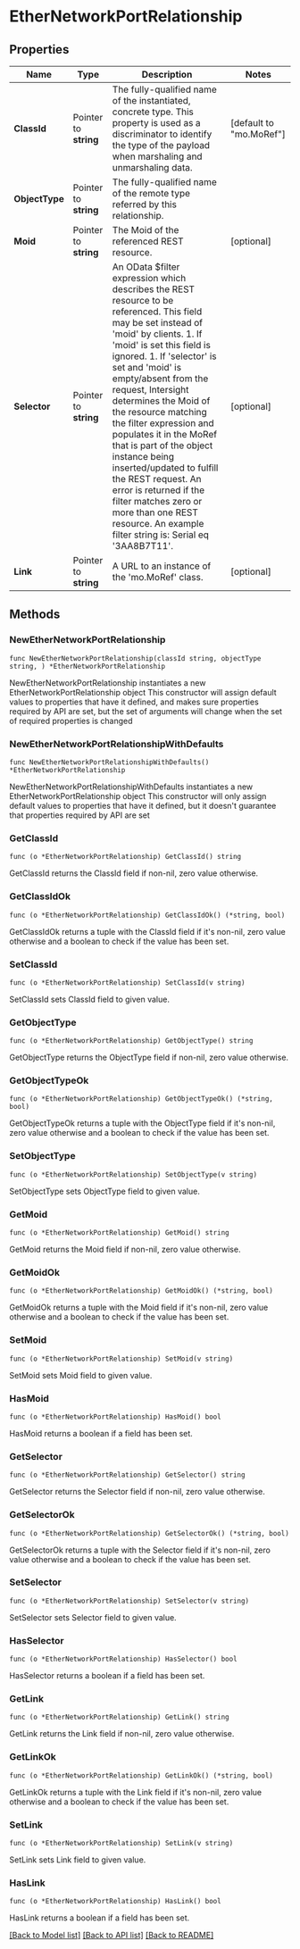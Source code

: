 # EtherNetworkPortRelationship

## Properties

Name | Type | Description | Notes
------------ | ------------- | ------------- | -------------
**ClassId** | Pointer to **string** | The fully-qualified name of the instantiated, concrete type. This property is used as a discriminator to identify the type of the payload when marshaling and unmarshaling data. | [default to "mo.MoRef"]
**ObjectType** | Pointer to **string** | The fully-qualified name of the remote type referred by this relationship. | 
**Moid** | Pointer to **string** | The Moid of the referenced REST resource. | [optional] 
**Selector** | Pointer to **string** | An OData $filter expression which describes the REST resource to be referenced. This field may be set instead of &#39;moid&#39; by clients. 1. If &#39;moid&#39; is set this field is ignored. 1. If &#39;selector&#39; is set and &#39;moid&#39; is empty/absent from the request, Intersight determines the Moid of the resource matching the filter expression and populates it in the MoRef that is part of the object instance being inserted/updated to fulfill the REST request. An error is returned if the filter matches zero or more than one REST resource. An example filter string is: Serial eq &#39;3AA8B7T11&#39;. | [optional] 
**Link** | Pointer to **string** | A URL to an instance of the &#39;mo.MoRef&#39; class. | [optional] 

## Methods

### NewEtherNetworkPortRelationship

`func NewEtherNetworkPortRelationship(classId string, objectType string, ) *EtherNetworkPortRelationship`

NewEtherNetworkPortRelationship instantiates a new EtherNetworkPortRelationship object
This constructor will assign default values to properties that have it defined,
and makes sure properties required by API are set, but the set of arguments
will change when the set of required properties is changed

### NewEtherNetworkPortRelationshipWithDefaults

`func NewEtherNetworkPortRelationshipWithDefaults() *EtherNetworkPortRelationship`

NewEtherNetworkPortRelationshipWithDefaults instantiates a new EtherNetworkPortRelationship object
This constructor will only assign default values to properties that have it defined,
but it doesn't guarantee that properties required by API are set

### GetClassId

`func (o *EtherNetworkPortRelationship) GetClassId() string`

GetClassId returns the ClassId field if non-nil, zero value otherwise.

### GetClassIdOk

`func (o *EtherNetworkPortRelationship) GetClassIdOk() (*string, bool)`

GetClassIdOk returns a tuple with the ClassId field if it's non-nil, zero value otherwise
and a boolean to check if the value has been set.

### SetClassId

`func (o *EtherNetworkPortRelationship) SetClassId(v string)`

SetClassId sets ClassId field to given value.


### GetObjectType

`func (o *EtherNetworkPortRelationship) GetObjectType() string`

GetObjectType returns the ObjectType field if non-nil, zero value otherwise.

### GetObjectTypeOk

`func (o *EtherNetworkPortRelationship) GetObjectTypeOk() (*string, bool)`

GetObjectTypeOk returns a tuple with the ObjectType field if it's non-nil, zero value otherwise
and a boolean to check if the value has been set.

### SetObjectType

`func (o *EtherNetworkPortRelationship) SetObjectType(v string)`

SetObjectType sets ObjectType field to given value.


### GetMoid

`func (o *EtherNetworkPortRelationship) GetMoid() string`

GetMoid returns the Moid field if non-nil, zero value otherwise.

### GetMoidOk

`func (o *EtherNetworkPortRelationship) GetMoidOk() (*string, bool)`

GetMoidOk returns a tuple with the Moid field if it's non-nil, zero value otherwise
and a boolean to check if the value has been set.

### SetMoid

`func (o *EtherNetworkPortRelationship) SetMoid(v string)`

SetMoid sets Moid field to given value.

### HasMoid

`func (o *EtherNetworkPortRelationship) HasMoid() bool`

HasMoid returns a boolean if a field has been set.

### GetSelector

`func (o *EtherNetworkPortRelationship) GetSelector() string`

GetSelector returns the Selector field if non-nil, zero value otherwise.

### GetSelectorOk

`func (o *EtherNetworkPortRelationship) GetSelectorOk() (*string, bool)`

GetSelectorOk returns a tuple with the Selector field if it's non-nil, zero value otherwise
and a boolean to check if the value has been set.

### SetSelector

`func (o *EtherNetworkPortRelationship) SetSelector(v string)`

SetSelector sets Selector field to given value.

### HasSelector

`func (o *EtherNetworkPortRelationship) HasSelector() bool`

HasSelector returns a boolean if a field has been set.

### GetLink

`func (o *EtherNetworkPortRelationship) GetLink() string`

GetLink returns the Link field if non-nil, zero value otherwise.

### GetLinkOk

`func (o *EtherNetworkPortRelationship) GetLinkOk() (*string, bool)`

GetLinkOk returns a tuple with the Link field if it's non-nil, zero value otherwise
and a boolean to check if the value has been set.

### SetLink

`func (o *EtherNetworkPortRelationship) SetLink(v string)`

SetLink sets Link field to given value.

### HasLink

`func (o *EtherNetworkPortRelationship) HasLink() bool`

HasLink returns a boolean if a field has been set.


[[Back to Model list]](../README.md#documentation-for-models) [[Back to API list]](../README.md#documentation-for-api-endpoints) [[Back to README]](../README.md)


